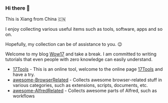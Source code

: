 ### Hi there 👋 
This is Xiang from China 🇨🇳

I enjoy collecting various useful items such as tools, software, apps and so on. 

Hopefully, my collection can be of assistance to you. 😉

Welcome to my blog [Wow17](https://wow17.com) and take a break.
I am committed to writing tutorials that even people with zero knowledge can easily understand.

* [17Tools](https://github.com/xiang0731/17tools) - This is an online tool, welcome to the online page [17Tools](https://xiang0731.github.io/17tools/) and have a try.
* [awesome-BrowserRelated](https://github.com/xiang0731/awesome-BrowserRelated) - Collects awesome browser-related stuff in various categories, such as extensions, scripts, documents, etc.
* [awesome-AlfredRelated](https://github.com/xiang0731/awesome-AlfredRelated) - Collects awesome parts of Alfred, such as workflows


<!--
**xiang0731/xiang0731** is a ✨ _special_ ✨ repository because its `README.md` (this file) appears on your GitHub profile.

Here are some ideas to get you started:

- 🔭 I’m currently working on ...
- 🌱 I’m currently learning ...
- 👯 I’m looking to collaborate on ...
- 🤔 I’m looking for help with ...
- 💬 Ask me about ...
- 📫 How to reach me: ...
- 😄 Pronouns: ...
- ⚡ Fun fact: ...
-->
